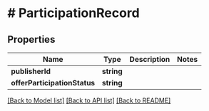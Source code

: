 # # ParticipationRecord

## Properties

Name | Type | Description | Notes
------------ | ------------- | ------------- | -------------
**publisherId** | **string** |  |
**offerParticipationStatus** | **string** |  |

[[Back to Model list]](../../README.md#models) [[Back to API list]](../../README.md#endpoints) [[Back to README]](../../README.md)
